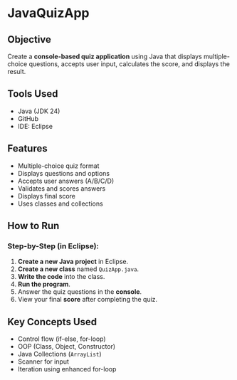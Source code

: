 # JavaQuizApp

## Objective
Create a **console-based quiz application** using Java that displays multiple-choice questions, accepts user input, calculates the score, and displays the result.

## Tools Used
- Java (JDK 24)
- GitHub
- IDE: Eclipse 

## Features
- Multiple-choice quiz format
- Displays questions and options
- Accepts user answers (A/B/C/D)
- Validates and scores answers
- Displays final score
- Uses classes and collections

## How to Run

### Step-by-Step (in Eclipse):

1. **Create a new Java project** in Eclipse.
2. **Create a new class** named `QuizApp.java`.
3. **Write the code** into the class.
4. **Run the program**.
5. Answer the quiz questions in the **console**.
6. View your final **score** after completing the quiz.

## Key Concepts Used
- Control flow (if-else, for-loop)
- OOP (Class, Object, Constructor)
- Java Collections (`ArrayList`)
- Scanner for input
- Iteration using enhanced for-loop
